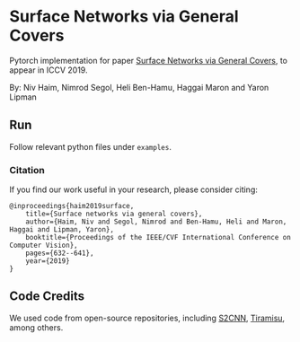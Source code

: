 # Surface Networks via General Covers

Pytorch implementation for paper [Surface Networks via General Covers](https://arxiv.org/abs/1812.10705), to appear in ICCV 2019.

By: Niv Haim, Nimrod Segol, Heli Ben-Hamu, Haggai Maron and Yaron Lipman 

## Run
Follow relevant python files under `examples`.

### Citation
If you find our work useful in your research, please consider citing:

	@inproceedings{haim2019surface,
		title={Surface networks via general covers},
		author={Haim, Niv and Segol, Nimrod and Ben-Hamu, Heli and Maron, Haggai and Lipman, Yaron},
		booktitle={Proceedings of the IEEE/CVF International Conference on Computer Vision},
		pages={632--641},
		year={2019}
	}

## Code Credits
We used code from open-source repositories, including [S2CNN](https://github.com/jonas-koehler/s2cnn), [Tiramisu](https://github.com/bfortuner/pytorch_tiramisu), among others.
